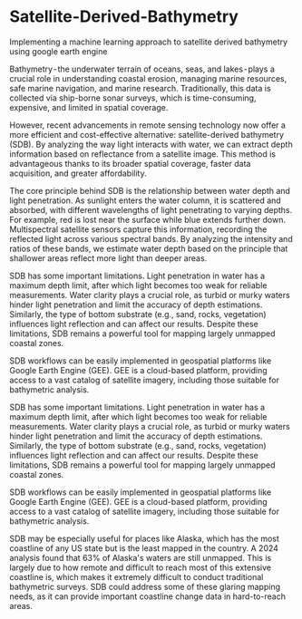 # Satellite-Derived-Bathymetry
Implementing a machine learning approach to satellite derived bathymetry using google earth engine

Bathymetry - the underwater terrain of oceans, seas, and lakes - plays a crucial role in understanding coastal erosion, managing marine resources, safe marine navigation, and marine research. Traditionally, this data is collected via ship-borne sonar surveys, which is time-consuming, expensive, and limited in spatial coverage.

However, recent advancements in remote sensing technology now offer a more efficient and cost-effective alternative: satellite-derived bathymetry (SDB). By analyzing the way light interacts with water, we can extract depth information based on reflectance from a satellite image. This method is advantageous thanks to its broader spatial coverage, faster data acquisition, and greater affordability.

The core principle behind SDB is the relationship between water depth and light penetration. As sunlight enters the water column, it is scattered and absorbed, with different wavelengths of light penetrating to varying depths. For example, red is lost near the surface while blue extends further down. Multispectral satellite sensors capture this information, recording the reflected light across various spectral bands. By analyzing the intensity and ratios of these bands, we estimate water depth based on the principle that shallower areas reflect more light than deeper areas.

SDB has some important limitations. Light penetration in water has a maximum depth limit, after which light becomes too weak for reliable measurements. Water clarity plays a crucial role, as turbid or murky waters hinder light penetration and limit the accuracy of depth estimations. Similarly, the type of bottom substrate (e.g., sand, rocks, vegetation) influences light reflection and can affect our results. Despite these limitations, SDB remains a powerful tool for mapping largely unmapped coastal zones.

SDB workflows can be easily implemented in geospatial platforms like Google Earth Engine (GEE). GEE is a cloud-based platform, providing access to a vast catalog of satellite imagery, including those suitable for bathymetric analysis.

SDB has some important limitations. Light penetration in water has a maximum depth limit, after which light becomes too weak for reliable measurements. Water clarity plays a crucial role, as turbid or murky waters hinder light penetration and limit the accuracy of depth estimations. Similarly, the type of bottom substrate (e.g., sand, rocks, vegetation) influences light reflection and can affect our results. Despite these limitations, SDB remains a powerful tool for mapping largely unmapped coastal zones.

SDB workflows can be easily implemented in geospatial platforms like Google Earth Engine (GEE). GEE is a cloud-based platform, providing access to a vast catalog of satellite imagery, including those suitable for bathymetric analysis.

SDB may be especially useful for places like Alaska, which has the most coastline of any US state but is the least mapped in the country. A 2024 analysis found that 63% of Alaska's waters are still unmapped. This is largely due to how remote and difficult to reach most of this extensive coastline is, which makes it extremely difficult to conduct traditional bathymetric surveys. SDB could address some of these glaring mapping needs, as it can provide important coastline change data in hard-to-reach areas.